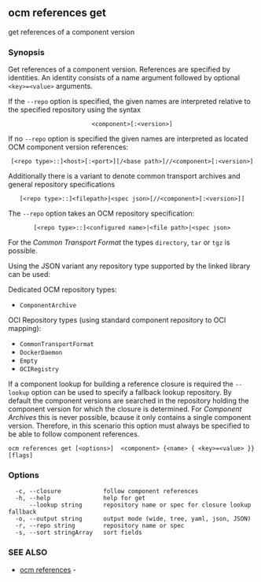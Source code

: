 ## ocm references get

get references of a component version

### Synopsis


Get references of a component version. References are specified
by identities. An identity consists of 
a name argument followed by optional <code>&lt;key>=&lt;value></code>
arguments.

If the <code>--repo</code> option is specified, the given names are interpreted
relative to the specified repository using the syntax

<center><code>&lt;component>[:&lt;version>]</code></center>

If no <code>--repo</code> option is specified the given names are interpreted 
as located OCM component version references:

<center><code>[&lt;repo type>::]&lt;host>[:&lt;port>][/&lt;base path>]//&lt;component>[:&lt;version>]</code></center>

Additionally there is a variant to denote common transport archives
and general repository specifications

<center><code>[&lt;repo type>::]&lt;filepath>|&lt;spec json>[//&lt;component>[:&lt;version>]]</code></center>

The <code>--repo</code> option takes an OCM repository specification:

<center><code>[&lt;repo type>::]&lt;configured name>|&lt;file path>|&lt;spec json></code></center>

For the *Common Transport Format* the types <code>directory</code>,
<code>tar</code> or <code>tgz</code> is possible.

Using the JSON variant any repository type supported by the 
linked library can be used:

Dedicated OCM repository types:
- `ComponentArchive`

OCI Repository types (using standard component repository to OCI mapping):
- `CommonTransportFormat`
- `DockerDaemon`
- `Empty`
- `OCIRegistry`

If a component lookup for building a reference closure is required
the <code>--lookup</code>  option can be used to specify a fallback
lookup repository. 
By default the component versions are searched in the repository
holding the component version for which the closure is determined.
For *Component Archives* this is never possible, bcause it only
contains a single component version. Therefore, in this scenario
this option must always be specified to be able to follow component
references.


```
ocm references get [<options>]  <component> {<name> { <key>=<value> }} [flags]
```

### Options

```
  -c, --closure            follow component references
  -h, --help               help for get
      --lookup string      repository name or spec for closure lookup fallback
  -o, --output string      output mode (wide, tree, yaml, json, JSON)
  -r, --repo string        repository name or spec
  -s, --sort stringArray   sort fields
```

### SEE ALSO

* [ocm references](ocm_references.md)	 - 

